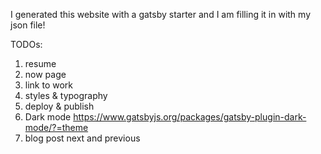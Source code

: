 I generated this website with a gatsby starter and I am filling it in with my json file!

TODOs:

1. resume
2. now page
3. link to work
4. styles & typography
5. deploy & publish
6. Dark mode https://www.gatsbyjs.org/packages/gatsby-plugin-dark-mode/?=theme
7. blog post next and previous
